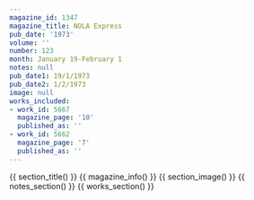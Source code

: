 ```yaml
---
magazine_id: 1347
magazine_title: NOLA Express
pub_date: '1973'
volume: ''
number: 123
month: January 19-February 1
notes: null
pub_date1: 19/1/1973
pub_date2: 1/2/1973
image: null
works_included:
- work_id: 5667
  magazine_page: '10'
  published_as: ''
- work_id: 5662
  magazine_page: '7'
  published_as: ''
---
```


{{ section_title() }}
{{ magazine_info() }}
{{ section_image() }}
{{ notes_section() }}
{{ works_section() }}
